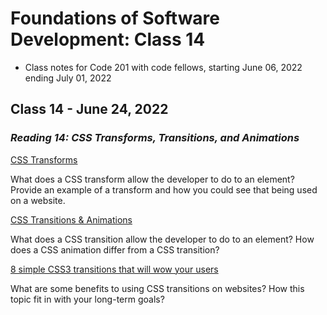 # Foundations of Software Development: Class 14

* Class notes for Code 201 with code fellows, starting June 06, 2022 ending July 01, 2022

## Class 14 - June 24, 2022

### *Reading 14: CSS Transforms, Transitions, and Animations*

[CSS Transforms](http://learn.shayhowe.com/advanced-html-css/css-transforms/)

What does a CSS transform allow the developer to do to an element?
Provide an example of a transform and how you could see that being used on a website.

[CSS Transitions & Animations](http://learn.shayhowe.com/advanced-html-css/transitions-animations/)

What does a CSS transition allow the developer to do to an element?
How does a CSS animation differ from a CSS transition?

[8 simple CSS3 transitions that will wow your users](http://www.webdesignerdepot.com/2014/05/8-simple-css3-transitions-that-will-wow-your-users)

What are some benefits to using CSS transitions on websites?
How this topic fit in with your long-term goals?